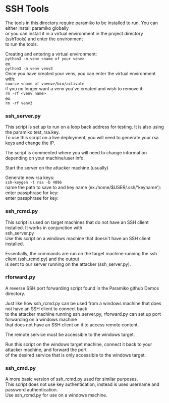 # SSH Tools

The tools in this directory require paramiko to be installed to run. You can either install paramiko globally  
or you can install it in a virtual environment in the project directory (sshTools) and enter the environment  
to run the tools.  
  
Creating and entering a virtual environment:  
```python3 -m venv <name of your venv> ```  
ex.  
```python3 -m venv venv3```  
Once you have created your venv, you can enter the virtual environment with:  
```source <name of vnenv>/bin/activate ```  
if you no longer want a venv you've created and wish to remove it:  
```rm -rf <venv name>```  
ex.  
```rm -rf venv3```  

### ssh_server.py

This script is set up to run on a loop back address for testing. It is also using the paramiko test_rsa.key.  
To use this script on a live deployment, you will need to generate your rsa keys and change the IP.  
  
The script is commented where you will need to change information depending on your machine/user info.  
  
Start the server on the attacker machine (usually)  
  
Generate new rsa keys:  
```ssh-keygen -t rsa -b 4096```  
name the path to save to and key name (ex./home/$USER/.ssh/'keyname'):  
enter passphrase for key:  
enter passphrase for key:  

### ssh_rcmd.py

This script is used on target machines that do not have an SSH client installed. It works in conjunction with  
ssh_server.py  
Use this script on a windows machine that doesn't have an SSH client installed.  
  
Essentially, the commands are run on the target machine running the ssh client (ssh_rcmd.py) and the output  
is sent to our server running on the attacker (ssh_server.py).  
  
### rforward.py
  
A reverse SSH port forwarding script found in the Paramiko github Demos directory.  

Just like how ssh_rcmd.py can be used from a windows machine that does not have an SSH client to connect back  
to the attacker machine running ssh_server.py, rforward.py can set up port forwarding on a windows machine  
that does not have an SSH client on it to access remote content.  
  
The remote service must be accessible to the windows target.  
  
Run this script on the windows target machine, connect it back to your attacker machine, and forward the port  
of the desired service that is only accessible to the windows target.  

### ssh_cmd.py
  
A more basic version of ssh_rcmd.py used for similar purposes.  
This script does not use key authentication, instead is uses username and password authentication.  
Use ssh_rcmd.py for use on a windows machine.  
